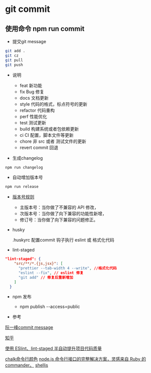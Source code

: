 
# git commit 

## 使用命令 npm run commit

* 提交git message
  
``` bash
git add .
git cz
git pull
git push
```
* 说明
  * feat 新功能
  * fix Bug 修复
  * docs 文档更新
  * style 代码的格式，标点符号的更新
  * refactor 代码重构
  * perf 性能优化
  * test 测试更新
  * build 构建系统或者包依赖更新
  * ci CI 配置，脚本文件等更新
  * chore 非 src 或者 测试文件的更新
  * revert commit 回退

* 生成changelog
  
``` bash
npm run changelog
```

* 自动增加版本号
  
``` bash
npm run release
```

* [版本号规则](https://semver.org/lang/zh-CN/)
  -  主版本号：当你做了不兼容的 API 修改，
  - 次版本号：当你做了向下兼容的功能性新增，
  - 修订号：当你做了向下兼容的问题修正。


* husky
  
  .huskyrc 配置commit 钩子执行 eslint 或 格式化代码


* lint-staged

```json
"lint-staged": {
    "src/**/*.{js,jsx}": [
      "prettier --tab-width 4 --write", //格式化代码
      "eslint --fix", // eslint 修复
      "git add" // 修复后重新增加
    ]
  }
```

* npm 发布

  * npm publish --access=public


* 参考
  
[阮一峰commit message](http://www.ruanyifeng.com/blog/2016/01/commit_message_change_log.html)

[知乎](https://zhuanlan.zhihu.com/p/51894196)

[使用 ESlint、lint-staged 半自动提升项目代码质量](https://www.jianshu.com/p/cdd749c624d9)

[chalk命令行颜色](https://github.com/chalk/chalk)
[node.js 命令行接口的完整解决方案，灵感来自 Ruby 的 commander。](https://github.com/tj/commander.js/blob/master/Readme_zh-CN.md)
[shelljs](https://juejin.im/post/5cdb76166fb9a032196ef1ff)